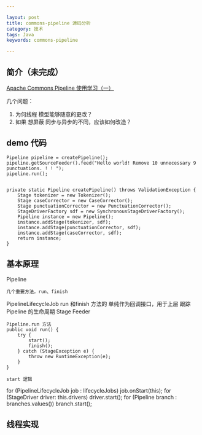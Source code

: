 ```yaml
---

layout: post
title: commons-pipeline 源码分析
category: 技术
tags: Java
keywords: commons-pipeline

---
```


## 简介（未完成）

[Apache Commons Pipeline 使用学习（一）](http://caoyaojun1988-163-com.iteye.com/blog/2124833)

几个问题：

1. 为何线程 模型能够随意的更改？
2. 如果 想屏蔽 同步与异步的不同，应该如何改造？

## demo 代码

	Pipeline pipeline = createPipeline();
	pipeline.getSourceFeeder().feed("Hello world! Remove 10 unnecessary 9 punctuations. ! ! ");
	pipeline.run();
	
	
    private static Pipeline createPipeline() throws ValidationException {
        Stage tokenizer = new Tokenizer();
        Stage caseCorrector = new CaseCorrector();
        Stage punctuationCorrector = new PunctuationCorrector();
        StageDriverFactory sdf = new SynchronousStageDriverFactory();
        Pipeline instance = new Pipeline();
        instance.addStage(tokenizer, sdf);
        instance.addStage(punctuationCorrector, sdf);
        instance.addStage(caseCorrector, sdf);
        return instance;
    }


## 基本原理

Pipeline

	几个重要方法，run、finish
PipelineLifecycleJob  run 和finish 方法的 单纯作为回调接口，用于上层 跟踪Pipeline 的生命周期
Stage
Feeder

	Pipeline.run 方法
    public void run() {
        try {
            start();
            finish();
        } catch (StageException e) {
            throw new RuntimeException(e);
        }
    }
    
    start 逻辑
   
  for (PipelineLifecycleJob job : lifecycleJobs) job.onStart(this);
        for (StageDriver driver: this.drivers) driver.start();
        for (Pipeline branch : branches.values()) branch.start();
        
        
        
      

## 线程实现

